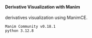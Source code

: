 
#### Derivative Visualization with Manim
derivatives visualization using ManimCE.


```
Manim Community v0.18.1
python 3.12.8
``` 
